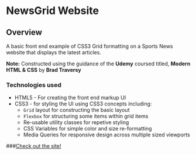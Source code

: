 # NewsGrid Website

## Overview
A basic front end example of CSS3 Grid formatting on a Sports News website that displays the latest articles. 

**Note:** Constructed using the guidance of the **Udemy** coursed titled, **Modern HTML & CSS** by **Brad Traversy**

### Technologies used
* HTML5 - For creating the front end markup UI
* CSS3 - for styling the UI using CSS3 concepts including:
  * `Grid` layout for constructing the basic layout
  * `Flexbox` for structuring some items within grid items
  * Re-usable utility classes for repetive styling
  * CSS Variables for simple color and size re-formatting
  * Media Queries for responsive design across multiple sized viewports
  
 ###[Check out the site!](https://sweetmike.github.io/NewsGrid-Website/)
